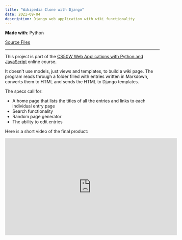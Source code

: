 ```yaml
---
title: "Wikipedia Clone with Django"
date: 2021-09-04
description: Django web application with wiki functionality
---
```


**Made with**: <i class="fab fa-python"></i> Python

[Source Files](https://github.com/mariobox/cs50w-wiki) 

<hr />

This project is part of the [CS50W Web Applications with Python and JavaScript](https://cs50.harvard.edu/web/2020/) online course.

It doesn't use models, just views and templates, to build a wiki page. The program reads through a folder filled with entries written in Markdown, converts them to HTML and sends the HTML to Django templates. 

The specs call for:

* A home page that lists the titles of all the entries and links to each individual entry page
* Search functionality
* Random page generator
* The ability to edit entries

Here is a short video of the final product:

<iframe width="560" height="315" src="https://www.youtube.com/embed/WpccTnF1qcA" title="YouTube video player" frameborder="0" allow="accelerometer; autoplay; clipboard-write; encrypted-media; gyroscope; picture-in-picture" allowfullscreen></iframe>